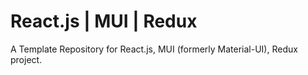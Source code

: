 # React.js | MUI | Redux
A Template Repository for React.js, MUI (formerly Material-UI), Redux project.
